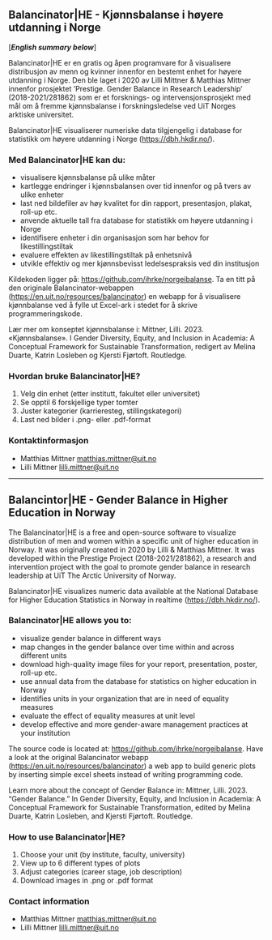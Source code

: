 ## Balancinator|HE - Kjønnsbalanse i høyere utdanning i Norge
[***English summary below***]

Balancinator|HE er en gratis og åpen programvare for å visualisere distribusjon av menn og kvinner innenfor en bestemt enhet for høyere utdanning i Norge. Den ble laget i 2020 av Lilli Mittner & Matthias Mittner innenfor prosjektet ’Prestige. Gender Balance in Research Leadership’ (2018-2021/281862) som er et forsknings- og intervensjonsprosjekt med mål om å fremme kjønnsbalanse i forskningsledelse ved UiT Norges arktiske universitet.

Balancinator|HE visualiserer numeriske data tilgjengelig i database for statistikk om høyere utdanning i Norge (https://dbh.hkdir.no/).

### Med Balancinator|HE kan du:
- visualisere kjønnsbalanse på ulike måter
- kartlegge endringer i kjønnsbalansen over tid innenfor og på tvers av ulike enheter
- last ned bildefiler av høy kvalitet for din rapport, presentasjon, plakat, roll-up etc.
- anvende aktuelle tall fra database for statistikk om høyere utdanning i Norge
- identifisere enheter i din organisasjon som har behov for likestillingstiltak
- evaluere effekten av likestillingstiltak på enhetsnivå
- utvikle effektiv og mer kjønnsbevisst ledelsespraksis ved din institusjon

Kildekoden ligger på: https://github.com/ihrke/norgeibalanse. Ta en titt på den originale Balancinator-webappen (https://en.uit.no/resources/balancinator) en webapp for å visualisere kjønnbalanse ved å fylle ut Excel-ark i stedet for å skrive programmeringskode.

Lær mer om konseptet kjønnsbalanse i: Mittner, Lilli. 2023. «Kjønnsbalanse». I Gender Diversity, Equity, and Inclusion in Academia: A Conceptual Framework for Sustainable Transformation, redigert av Melina Duarte, Katrin Losleben og Kjersti Fjørtoft. Routledge.

### Hvordan bruke Balancinator|HE?
1. Velg din enhet (etter institutt, fakultet eller universitet)
2. Se opptil 6 forskjellige typer tomter
3. Juster kategorier (karrieresteg, stillingskategori)
4. Last ned bilder i .png- eller .pdf-format

### Kontaktinformasjon
- Matthias Mittner <matthias.mittner@uit.no>
- Lilli Mittner <lilli.mittner@uit.no>


-----------


## Balancintor|HE - Gender Balance in Higher Education in Norway

The Balancinator|HE is a free and open-source software to visualize distribution of men and women within a specific unit of higher education in Norway. It was originally created in 2020 by Lilli & Matthias Mittner. It was developed within the Prestige Project (2018-2021/281862), a research and intervention project with the goal to promote gender balance in research leadership at UiT The Arctic University of Norway. 

Balancinator|HE visualizes numeric data available at the National Database for Higher Education Statistics in Norway in realtime (https://dbh.hkdir.no/). 

### Balancinator|HE allows you to:
- visualize gender balance in different ways
- map changes in the gender balance over time within and across different units
- download high-quality image files for your report, presentation, poster, roll-up etc.
- use annual data from the database for statistics on higher education in Norway
- identifies units in your organization that are in need of equality measures
- evaluate the effect of equality measures at unit level
-	develop effective and more gender-aware management practices at your institution

The source code is located at: https://github.com/ihrke/norgeibalanse. Have a look at the original Balancinator webapp (https://en.uit.no/resources/balancinator) a web app to build generic plots by inserting simple excel sheets instead of writing programming code.

Learn more about the concept of Gender Balance in: Mittner, Lilli. 2023. “Gender Balance.” In Gender Diversity, Equity, and Inclusion in Academia: A Conceptual Framework for Sustainable Transformation, edited by Melina Duarte, Katrin Losleben, and Kjersti Fjørtoft. Routledge.

### How to use Balancinator|HE?
1.	Choose your unit (by institute, faculty, university)
2.	View up to 6 different types of plots
3.	Adjust categories (career stage, job description)
4.	Download images in .png or .pdf format


### Contact information
- Matthias Mittner <matthias.mittner@uit.no>
- Lilli Mittner <lilli.mittner@uit.no>
